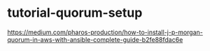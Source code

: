 # tutorial-quorum-setup
https://medium.com/pharos-production/how-to-install-j-p-morgan-quorum-in-aws-with-ansible-complete-guide-b2fe88fdac6e
